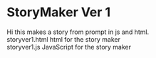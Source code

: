 # StoryMaker Ver 1
Hi this makes a story from prompt in js and html. <br>
storyver1.html html for the story maker <br>
storyver1.js JavaScript for the story maker <br>
